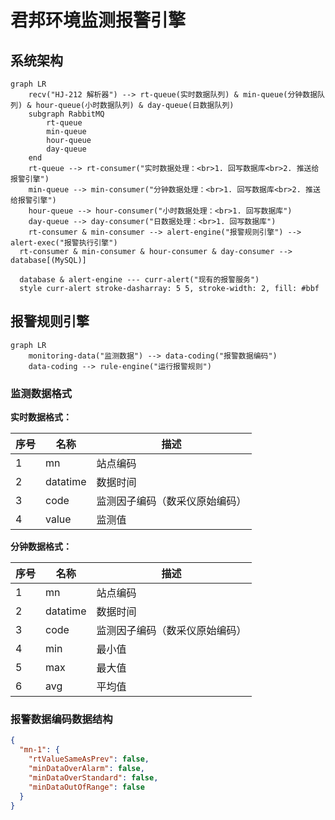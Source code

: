 # 君邦环境监测报警引擎




## 系统架构

```mermaid
graph LR
	recv("HJ-212 解析器") --> rt-queue(实时数据队列) & min-queue(分钟数据队列) & hour-queue(小时数据队列) & day-queue(日数据队列)
	subgraph RabbitMQ
		rt-queue
		min-queue
		hour-queue
		day-queue
	end
	rt-queue --> rt-consumer("实时数据处理：<br>1. 回写数据库<br>2. 推送给报警引擎")
	min-queue --> min-consumer("分钟数据处理：<br>1. 回写数据库<br>2. 推送给报警引擎")
	hour-queue --> hour-consumer("小时数据处理：<br>1. 回写数据库")
	day-queue --> day-consumer("日数据处理：<br>1. 回写数据库")
	rt-consumer & min-consumer --> alert-engine("报警规则引擎") --> alert-exec("报警执行引擎")
  rt-consumer & min-consumer & hour-consumer & day-consumer --> database[(MySQL)]
	
  database & alert-engine --- curr-alert("现有的报警服务")
  style curr-alert stroke-dasharray: 5 5, stroke-width: 2, fill: #bbf
```



## 报警规则引擎

```mermaid
graph LR
	monitoring-data("监测数据") --> data-coding("报警数据编码")
	data-coding --> rule-engine("运行报警规则")
```

### 监测数据格式

**实时数据格式：**

| 序号 | 名称     | 描述                           |
| ---- | -------- | ------------------------------ |
| 1    | mn       | 站点编码                       |
| 2    | datatime | 数据时间                       |
| 3    | code     | 监测因子编码（数采仪原始编码） |
| 4    | value    | 监测值                         |

**分钟数据格式：**

| 序号 | 名称     | 描述                           |
| ---- | -------- | ------------------------------ |
| 1    | mn       | 站点编码                       |
| 2    | datatime | 数据时间                       |
| 3    | code     | 监测因子编码（数采仪原始编码） |
| 4    | min      | 最小值                         |
| 5    | max      | 最大值                         |
| 6    | avg      | 平均值                         |



### 报警数据编码数据结构

```json
{
  "mn-1": {
    "rtValueSameAsPrev": false,
    "minDataOverAlarm": false,
    "minDataOverStandard": false,
    "minDataOutOfRange": false
  }
}
```

